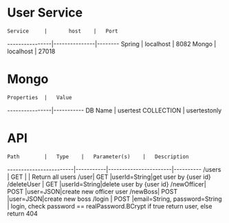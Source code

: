 # User Service

	Service 	|		host	|	Port			
----------------|---------------|--------
	Spring		|	localhost	|  8082
	Mongo		|	localhost	| 27018

# Mongo

	Properties	|	Value
----------------|-----------
DB Name | usertest
COLLECTION | usertestonly

# API


	Path		|	Type	|	Parameter(s)	|	Description
------------------------|-----------|-----------------------|----------
/users	|	GET		| | Return all users
/user|	GET 	|userId=String|get user by {user id}
/deleteUser |	GET 	|userId=String|delete user by {user id}
/newOfficer|	POST |user=JSON|create new officer user
/newBoss|	POST	|user=JSON|create new boss
/login |	POST	|email=String, password=String | login, check password == realPassword.BCrypt if true return user, else return 404
